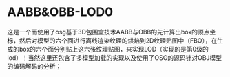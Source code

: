 # AABB&OBB-LOD0
 这是一个而使用了osg基于3D包围盒技术AABB与OBB的先计算出box的顶点坐标，然后对模型的六个面进行离线渲染纹理的烘焙到2D纹理贴图中（FBO），在生成的box的六个面分别贴上这六张纹理贴图，来实现LOD（实现的是第0级的lod）！当然这里还包含了多模型加载的实现以及使用了OSG的源码针对OBJ模型的编码解码的分析；
